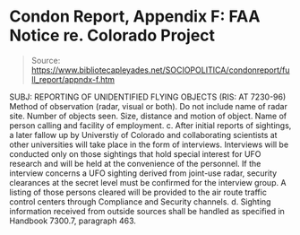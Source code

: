 # Condon Report, Appendix F: FAA Notice re. Colorado Project

> Source: https://www.bibliotecapleyades.net/SOCIOPOLITICA/condonreport/full_report/appndx-f.htm

SUBJ: REPORTING OF UNIDENTIFIED FLYING OBJECTS (RIS: AT 7230-96)
Method of observation (radar, visual or both). Do not include name of radar site. Number of objects seen. Size, distance and motion of object. Name of person calling and facility of employment. c. After initial reports of sightings, a later fallow up by Universtiy of Colorado and collaborating scientists at other universities will take place in the form of interviews. Interviews will be conducted only on those sightings that hold special interest for UFO research and will be held at the convenience of the personnel. If the interview concerns a UFO sighting derived from joint-use radar, security clearances at the secret level must be confirmed for the interview group. A listing of those persons cleared will be provided to the air route traffic control centers through Compliance and Security channels. d. Sighting information received from outside sources shall be handled as specified in Handbook 7300.7, paragraph 463.
